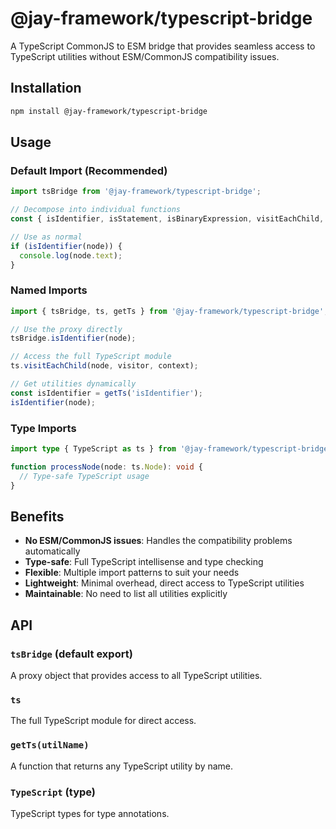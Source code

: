# @jay-framework/typescript-bridge

A TypeScript CommonJS to ESM bridge that provides seamless access to TypeScript utilities without ESM/CommonJS compatibility issues.

## Installation

```bash
npm install @jay-framework/typescript-bridge
```

## Usage

### Default Import (Recommended)

```typescript
import tsBridge from '@jay-framework/typescript-bridge';

// Decompose into individual functions
const { isIdentifier, isStatement, isBinaryExpression, visitEachChild, SyntaxKind } = tsBridge;

// Use as normal
if (isIdentifier(node)) {
  console.log(node.text);
}
```

### Named Imports

```typescript
import { tsBridge, ts, getTs } from '@jay-framework/typescript-bridge';

// Use the proxy directly
tsBridge.isIdentifier(node);

// Access the full TypeScript module
ts.visitEachChild(node, visitor, context);

// Get utilities dynamically
const isIdentifier = getTs('isIdentifier');
isIdentifier(node);
```

### Type Imports

```typescript
import type { TypeScript as ts } from '@jay-framework/typescript-bridge';

function processNode(node: ts.Node): void {
  // Type-safe TypeScript usage
}
```

## Benefits

- **No ESM/CommonJS issues**: Handles the compatibility problems automatically
- **Type-safe**: Full TypeScript intellisense and type checking
- **Flexible**: Multiple import patterns to suit your needs
- **Lightweight**: Minimal overhead, direct access to TypeScript utilities
- **Maintainable**: No need to list all utilities explicitly

## API

### `tsBridge` (default export)

A proxy object that provides access to all TypeScript utilities.

### `ts`

The full TypeScript module for direct access.

### `getTs(utilName)`

A function that returns any TypeScript utility by name.

### `TypeScript` (type)

TypeScript types for type annotations.
